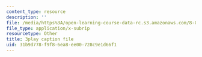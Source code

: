 ```yaml
---
content_type: resource
description: ''
file: /media/https%3A/open-learning-course-data-rc.s3.amazonaws.com/8-01sc-classical-mechanics-fall-2016/31b9d778f9f86ea8ee00728c9e1d66f1_nCDOa63Jd6M.srt
file_type: application/x-subrip
resourcetype: Other
title: 3play caption file
uid: 31b9d778-f9f8-6ea8-ee00-728c9e1d66f1
---
```

